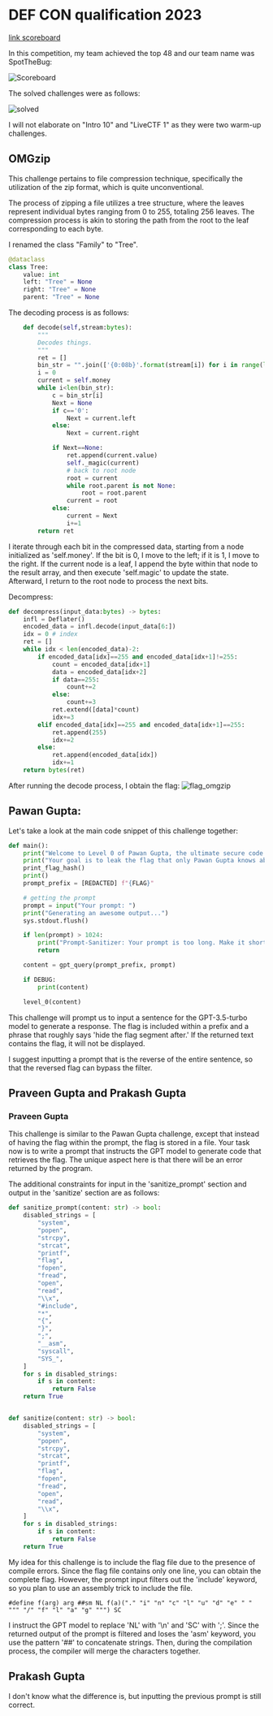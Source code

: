 # DEF CON qualification 2023

[link scoreboard](https://quals.2023.nautilus.institute/scoreboard.html)

In this competition, my team achieved the top 48 and our team name was SpotTheBug:

![Scoreboard](./img/scoreboard_defcon2023.png)

The solved challenges were as follows:

![solved](./img/solved.png)

I will not elaborate on "Intro 10" and "LiveCTF 1" as they were two warm-up challenges.

## OMGzip

This challenge pertains to file compression technique, specifically the utilization of the zip format, which is quite unconventional.

The process of zipping a file utilizes a tree structure, where the leaves represent individual bytes ranging from 0 to 255, totaling 256 leaves. The compression process is akin to storing the path from the root to the leaf corresponding to each byte.

I renamed the class "Family" to "Tree".

```py
@dataclass
class Tree:
    value: int
    left: "Tree" = None
    right: "Tree" = None
    parent: "Tree" = None
```

The decoding process is as follows:

```py
    def decode(self,stream:bytes):
        """
        Decodes things.
        """
        ret = []
        bin_str = "".join(['{0:08b}'.format(stream[i]) for i in range(len(stream))])
        i = 0
        current = self.money
        while i<len(bin_str):
            c = bin_str[i]
            Next = None
            if c=='0':
                Next = current.left
            else:
                Next = current.right

            if Next==None:
                ret.append(current.value)
                self._magic(current)
                # back to root node
                root = current
                while root.parent is not None:
                    root = root.parent
                current = root
            else:
                current = Next
                i+=1
        return ret
```

I iterate through each bit in the compressed data, starting from a node initialized as 'self.money'. If the bit is 0, I move to the left; if it is 1, I move to the right. If the current node is a leaf, I append the byte within that node to the result array, and then execute 'self.magic' to update the state. Afterward, I return to the root node to process the next bits.

Decompress:

```py
def decompress(input_data:bytes) -> bytes:
    infl = Deflater()
    encoded_data = infl.decode(input_data[6:])
    idx = 0 # index
    ret = []
    while idx < len(encoded_data)-2:
        if encoded_data[idx]==255 and encoded_data[idx+1]!=255:
            count = encoded_data[idx+1]
            data = encoded_data[idx+2]
            if data==255:
                count+=2
            else:
                count+=3
            ret.extend([data]*count)
            idx+=3
        elif encoded_data[idx]==255 and encoded_data[idx+1]==255:
            ret.append(255)
            idx+=2
        else:
            ret.append(encoded_data[idx])
            idx+=1
    return bytes(ret)
```

After running the decode process, I obtain the flag:
![flag_omgzip](./img/flag_omgzip.png)

## Pawan Gupta:

Let's take a look at the main code snippet of this challenge together:

```py
def main():
    print("Welcome to Level 0 of Pawan Gupta, the ultimate secure code generator!")
    print("Your goal is to leak the flag that only Pawan Gupta knows about.")
    print_flag_hash()
    print()
    prompt_prefix = [REDACTED] f"{FLAG}"

    # getting the prompt
    prompt = input("Your prompt: ")
    print("Generating an awesome output...")
    sys.stdout.flush()

    if len(prompt) > 1024:
        print("Prompt-Sanitizer: Your prompt is too long. Make it shorter than 1024 characters!")
        return

    content = gpt_query(prompt_prefix, prompt)

    if DEBUG:
        print(content)

    level_0(content)
```

This challenge will prompt us to input a sentence for the GPT-3.5-turbo model to generate a response. The flag is included within a prefix and a phrase that roughly says 'hide the flag segment after.' If the returned text contains the flag, it will not be displayed.

I suggest inputting a prompt that is the reverse of the entire sentence, so that the reversed flag can bypass the filter.

## Praveen Gupta and Prakash Gupta

### Praveen Gupta

This challenge is similar to the Pawan Gupta challenge, except that instead of having the flag within the prompt, the flag is stored in a file. Your task now is to write a prompt that instructs the GPT model to generate code that retrieves the flag. The unique aspect here is that there will be an error returned by the program.

The additional constraints for input in the 'sanitize_prompt' section and output in the 'sanitize' section are as follows:

```py
def sanitize_prompt(content: str) -> bool:
    disabled_strings = [
        "system",
        "popen",
        "strcpy",
        "strcat",
        "printf",
        "flag",
        "fopen",
        "fread",
        "open",
        "read",
        "\\x",
        "#include",
        "*",
        "{",
        "}",
        ";",
        "__asm",
        "syscall",
        "SYS_",
    ]
    for s in disabled_strings:
        if s in content:
            return False
    return True


def sanitize(content: str) -> bool:
    disabled_strings = [
        "system",
        "popen",
        "strcpy",
        "strcat",
        "printf",
        "flag",
        "fopen",
        "fread",
        "open",
        "read",
        "\\x",
    ]
    for s in disabled_strings:
        if s in content:
            return False
    return True
```

My idea for this challenge is to include the flag file due to the presence of compile errors. Since the flag file contains only one line, you can obtain the complete flag. However, the prompt input filters out the 'include' keyword, so you plan to use an assembly trick to include the file.

`#define f(arg) arg ##sm NL f(a)("." "i" "n" "c" "l" "u" "d" "e" " " """ "/" "f" "l" "a" "g" """) SC`

I instruct the GPT model to replace 'NL' with '\n' and 'SC' with ';'. Since the returned output of the prompt is filtered and loses the 'asm' keyword, you use the pattern '##' to concatenate strings. Then, during the compilation process, the compiler will merge the characters together.

## Prakash Gupta

I don't know what the difference is, but inputting the previous prompt is still correct.
